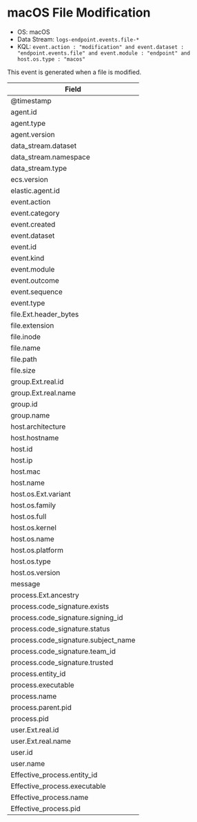 # macOS File Modification

- OS: macOS
- Data Stream: `logs-endpoint.events.file-*`
- KQL: `event.action : "modification" and event.dataset : "endpoint.events.file" and event.module : "endpoint" and host.os.type : "macos"`

This event is generated when a file is modified.


| Field |
|---|
| @timestamp |
| agent.id |
| agent.type |
| agent.version |
| data_stream.dataset |
| data_stream.namespace |
| data_stream.type |
| ecs.version |
| elastic.agent.id |
| event.action |
| event.category |
| event.created |
| event.dataset |
| event.id |
| event.kind |
| event.module |
| event.outcome |
| event.sequence |
| event.type |
| file.Ext.header_bytes |
| file.extension |
| file.inode |
| file.name |
| file.path |
| file.size |
| group.Ext.real.id |
| group.Ext.real.name |
| group.id |
| group.name |
| host.architecture |
| host.hostname |
| host.id |
| host.ip |
| host.mac |
| host.name |
| host.os.Ext.variant |
| host.os.family |
| host.os.full |
| host.os.kernel |
| host.os.name |
| host.os.platform |
| host.os.type |
| host.os.version |
| message |
| process.Ext.ancestry |
| process.code_signature.exists |
| process.code_signature.signing_id |
| process.code_signature.status |
| process.code_signature.subject_name |
| process.code_signature.team_id |
| process.code_signature.trusted |
| process.entity_id |
| process.executable |
| process.name |
| process.parent.pid |
| process.pid |
| user.Ext.real.id |
| user.Ext.real.name |
| user.id |
| user.name |
| Effective_process.entity_id |
| Effective_process.executable |
| Effective_process.name |
| Effective_process.pid |

